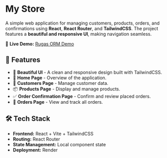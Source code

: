 # My Store

A simple web application for managing customers, products, orders, and confirmations using **React**, **React Router**, and **TailwindCSS**. The project features a **beautiful and responsive UI**, making navigation seamless.

🚀 **Live Demo:** [Rugas ORM Demo](https://rugas-orm-demo-2a30.onrender.com)

## 🌟 Features

- 🎨 **Beautiful UI** - A clean and responsive design built with TailwindCSS.
- 📌 **Home Page** - Overview of the application.
- 👥 **Customers Page** - Manage customer data.
- 📦 **Products Page** - Display and manage products.
- ✅ **Order Confirmation Page** - Confirm and review placed orders.
- 🛒 **Orders Page** - View and track all orders.

## 🛠️ Tech Stack

- **Frontend:** React + Vite + TailwindCSS
- **Routing:** React Router
- **State Management:** Local component state 
- **Deployment:** Render

 


